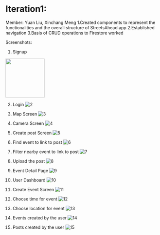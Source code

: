 # Iteration1:

Member: Yuan Liu, Xinchang Meng
1.Created components to represent the functionalities and the overall structure of StreetsAhead app
2.Established navigation
3.Basis of CRUD operations to Firestore worked

Screenshots:

1. Signup
<img src="./screenshots/1-1.png" width="128"/>

2. Login
![2](./screenshots/1-2.png)

3. Map Screen
![3](./screenshots/1-3.png)

4. Camera Screen
![4](./screenshots/1-4.png)

5. Create post Screen
![5](./screenshots/1-5.png)

6. Find event to link to post
![6](./screenshots/1-6.png)

7. Filter nearby event to link to post
![7](./screenshots/1-7.png)

8. Upload the post
![8](./screenshots/1-8.png)

9. Event Detail Page
![9](./screenshots/1-9.png)

10. User Dashboard
![10](./screenshots/1-10.png)

11. Create Event Screen
![11](./screenshots/1-11.png)

12. Choose time for event
![12](./screenshots/1-11.png)

13. Choose location for event
![13](./screenshots/1-11.png)

14. Events created by the user
![14](./screenshots/1-11.png)

15. Posts created by the user
![15](./screenshots/1-11.png)